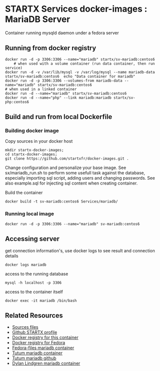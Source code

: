 # STARTX Services docker-images : MariaDB Server

Container running mysqld daemon under a fedora server

## Running from docker registry

	docker run -d -p 3306:3306 --name="mariadb" startx/sv-mariadb:centos6
        # when used with a volume container (run data container, then run service)
	docker run -d -v /var/lib/mysql -v /var/log/mysql --name mariadb-data startx/sv-mariadb:centos6  echo "Data container for mariadb"
	docker run -d -p 3306:3306 --volumes-from mariadb-data --name="mariadb" startx/sv-mariadb:centos6
	# when used in a linked container
	docker run -d --name="mariadb" startx/sv-mariadb:centos6
	docker run -d --name="php" --link mariadb:mariadb startx/sv-php:centos6

## Build and run from local Dockerfile
### Building docker image
Copy sources in your docker host 

	mkdir startx-docker-images; 
	cd startx-docker-images;
	git clone https://github.com/startxfr/docker-images.git .

Change configuration and personalize your base image. See sx/mariadb_run.sh to perform some usefull task against the database, especially importing sql script, adding users and changing passwords. See also example.sql for injecting sql content when creating container.

Build the container

	docker build -t sv-mariadb:centos6 Services/mariadb/

### Running local image

	docker run -d -p 3306:3306 --name="mariadb" sv-mariadb:centos6

## Accessing server
get connection information's, use docker logs to see result and connection details

	docker logs mariadb

access to the running database

	mysql -h localhost -p 3306

access to the container itself

	docker exec -it mariadb /bin/bash

## Related Resources
* [Sources files](https://github.com/startxfr/docker-images/tree/master/Services/mariadb)
* [Github STARTX profile](https://github.com/startxfr/docker-images)
* [Docker registry for this container](https://registry.hub.docker.com/u/startx/sv-mariadb/)
* [Docker registry for Fedora](https://registry.hub.docker.com/u/fedora/)
* [Fedora-files mariadb container](https://github.com/fedora-cloud/Fedora-Dockerfiles/tree/master/mariadb)
* [Tutum mariadb container](https://registry.hub.docker.com/u/tutum/mariadb/)
* [Tutum mariadb github](https://github.com/tutumcloud/tutum-docker-mariadb)
* [Dylan Lindgren mariadb container](https://registry.hub.docker.com/u/dylanlindgren/docker-mariadb/)
